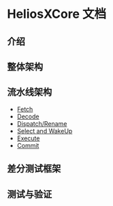 # HeliosXCore 文档

## 介绍

## 整体架构

## 流水线架构
- [Fetch]()
- [Decode]()
- [Dispatch/Rename]()
- [Select and WakeUp](HeliosXCore/sw.md)
- [Execute](eliosXCore/ex.md)
- [Commit]()

## 差分测试框架

## 测试与验证
